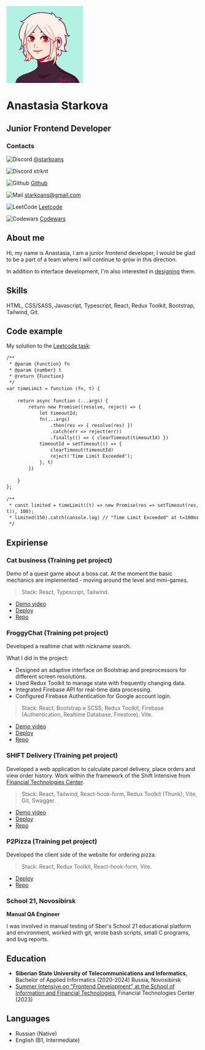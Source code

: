 ![Discord](./avatar.png)
# Anastasia Starkova

## Junior Frontend Developer

### Contacts 

![Discord](https://api.iconify.design/simple-icons:telegram.svg) [@starkoans](https://t.me/starkoans)

![Discord](https://api.iconify.design/simple-icons:discord.svg) strknt

![Github](https://api.iconify.design/simple-icons:github.svg)
 [Github](https://github.com/Starkoans)

![Mail](https://api.iconify.design/fa-solid:envelope.svg) starkoans@gmail.com

![LeetCode](https://api.iconify.design/simple-icons:leetcode.svg) 
[Leetcode](https://leetcode.com/u/starkoans/)

![Codewars](https://api.iconify.design/simple-icons:codewars.svg) [Codewars](https://www.codewars.com/users/rsschool_49c1b92e77a7927b)

## About me

Hi, my name is Anastasia, I am a junior frontend developer, I would be glad to be a part of a team where I will continue to grow in this direction.

In addition to interface development, I'm also interested in [designing](https://www.behance.net/acab7e75) them.

## Skills

HTML, CSS/SASS, Javascript, Typescript, React, Redux Toolkit, Bootstrap, Tailwind, Git.

## Code example

My solution to the [Leetcode task](https://leetcode.com/problems/promise-time-limit/description/?envType=study-plan-v2&envId=30-days-of-javascript):

```
/**
 * @param {Function} fn
 * @param {number} t
 * @return {Function}
 */
var timeLimit = function (fn, t) {

    return async function (...args) {
        return new Promise((resolve, reject) => {
            let timeoutId;
            fn(...args)
                .then(res => { resolve(res) })
                .catch(err => reject(err))
                .finally(() => { clearTimeout(timeoutId) })
            timeoutId = setTimeout(() => {
                clearTimeout(timeoutId)
                reject('Time Limit Exceeded');
            }, t)
        })

    }
};

/**
 * const limited = timeLimit((t) => new Promise(res => setTimeout(res, t)), 100);
 * limited(150).catch(console.log) // "Time Limit Exceeded" at t=100ms
 */
```

## Expiriense

### Cat business (Training pet project)

Demo of a quest game about a boss cat.
At the moment the basic mechanics are implemented - moving around the level and mini-games.

> Stack: React, Typescript, Tailwind.

- [Demo video](https://drive.google.com/file/d/1P1kRV4cWaxyePZEHqFKrJ7Zk3FaMZmKC/view?usp=drivesdk)
- [Deploy](https://cat-business-avw64rk0b-starkoans.vercel.app)
- [Repo](https://github.com/Starkoans/cat-business)

### FroggyChat (Training pet project)

Developed a realtime chat with nickname search.

What I did in the project:
 - Designed an adaptive interface on Bootstrap and preprocessors for different screen resolutions.
 - Used Redux Toolkit to manage state with frequently changing data.
 - Integrated Firebase API for real-time data processing.
 - Configured Firebase Authentication for Google account login.

> Stack: React, Bootstrap и SCSS, Redux Toolkit, Firebase (Authentication, Realtime Database, Firestore), Vite.

- [Demo video](https://drive.google.com/file/d/1RVPCNAaZJWYGMiVQAFTVzPjTBIa4xSuG/view?usp=drivesdk)
- [Deploy](https://froggy-chat-8msqc6sqc-starkoans.vercel.app)
- [Repo](https://github.com/Starkoans/chatApp)

### SHIFT Delivery (Training pet project)

Developed a web application to calculate parcel delivery, place orders and view order history. Work within the framework of the Shift Intensive from [Financial Technologies Center](https://www.cft.ru/).

> Stack: React, Tailwind, React-hook-form, Redux Toolkit (Thunk), Vite, Git, Swagger.

- [Demo video](https://drive.google.com/file/d/1YV0IdBHDPNBXmiZQfqFpVJwf-9Vvs18R/view?usp=drivesdk)
- [Deploy](https://shift-delivery-summer-2023-30v1ubwxw-starkoans.vercel.app)
- [Repo](https://github.com/Starkoans/shift-summer-2023-task)

### P2Pizza (Training pet project)

Developed the client side of the website for ordering pizza.

> Stack: React, Redux Toolkit, React-hook-form, Vite.

- [Deploy](https://pizza-qj14hjkx5-starkoans.vercel.app)
- [Repo](https://github.com/Starkoans/pizza)

### School 21, Novosibirsk

**Manual QA Engineer**

I was involved in manual testing of Sber's School 21 educational platform and environment, worked with git, wrote bash scripts, small C programs, and bug reports.

## Education

- **Siberian State University of Telecommunications and Informatics**, Bachelor of Applied Informatics (2020-2024) Russia, Novosibirsk
- [Summer Intensive on "Frontend Development" at the School of Information and Financial Technologies](https://team.cft.ru/start/intensive), Financial Technologies Center (2023)

## Languages

- Russian (Native)
- English (B1, Intermediate)